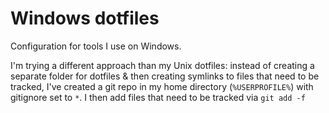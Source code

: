 # Windows dotfiles

Configuration for tools I use on Windows.

I'm trying a different approach than my Unix dotfiles: instead of creating a separate folder for dotfiles & then creating symlinks to files that need to be tracked, I've created a git repo in my home directory (`%USERPROFILE%`) with gitignore set to `*`. I then add files that need to be tracked via `git add -f`
